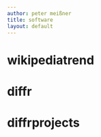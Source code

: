 ```yaml
---
author: peter meißner
title: software
layout: default
---
```

# wikipediatrend



# diffr



# diffrprojects
